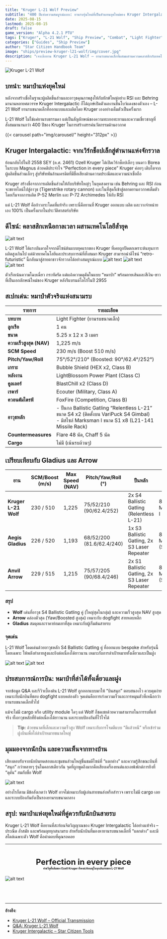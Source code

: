 ```yaml
---
title: "Kruger L-21 Wolf Preview"
subtitle: "400 ปีแห่งความสมบูรณ์แบบ: ยานรบรุ่นใหม่ที่เป็นตัวแทนยุคใหม่ของ Kruger Intergalactic"
date: 2025-08-15
lastmod: 2025-08-15
draft: false
game_version: "Alpha 4.2.1 PTU"
tags: ["Kruger", "L-21 Wolf", "Ship Preview", "Combat", "Light Fighter", "Guide"]
categories: ["Guides", "Ship Preview"]
author: "Star Citizen Handbook Team"
image: "ships/preview-kruger-l21-wolf/img/cover.jpg"
description: "เจาะลึกยาน Kruger L-21 Wolf – ยานรบขนาดเล็กที่ผสมผสานความคลาสสิกกับเทคโนโลยีล้ำยุค ผลงานชิ้นโบว์แดงของ Kruger Intergalactic ที่รอคอยกันมานาน"
---
```


![Kruger L-21 Wolf](img/1.jpg)

## บทนำ: หมาป่าแห่งยุคใหม่

หลังจากสร้างชื่อในฐานะผู้ผลิตชิ้นส่วนและอาวุธคุณภาพสูงให้กับยักษ์ใหญ่อย่าง RSI และ Behring มานานหลายศตวรรษ Kruger Intergalactic ก็ได้ฤกษ์เปิดตัวผลงานชิ้นโบว์แดงของตัวเอง – L-21 Wolf ยานรบขนาดเล็กที่ออกแบบและผลิตโดย Kruger เองอย่างเต็มตัวเป็นครั้งแรก

L-21 Wolf ไม่ใช่แค่ยานรบธรรมดา แต่เป็นสัญลักษณ์ของความทะเยอทะยานและความเชี่ยวชาญที่สั่งสมมานานกว่า 400 ปีของ Kruger ในการสร้างสรรค์นวัตกรรมด้านอวกาศ

{{< carousel path="img/carousel/" height="312px" >}}

## Kruger Intergalactic: จากเวิร์กช็อปเล็กสู่ตำนานแห่งจักรวาล

ย้อนกลับไปในปี 2558 SEY (ค.ศ. 2461) Ozell Kruger ได้เปิดเวิร์กช็อปเล็กๆ บนดาว Borea ในระบบ Magnus ด้วยคติประจำใจ “Perfection in every piece” Kruger ค่อยๆ เติบโตจากผู้ผลิตชิ้นส่วนเล็กๆ สู่บริษัทพันล้านเครดิตที่มีชื่อเสียงด้านความประณีตและความน่าเชื่อถือ

Kruger สร้างชื่อจากการผลิตชิ้นส่วนให้กับบริษัทใหญ่ๆ ในยุคสงคราม เช่น Behring และ RSI ก่อนจะขยายไลน์ไปสู่อาวุธ (Tigerstrike rotary cannon) และในที่สุดก็เข้าสู่ตลาดยานอวกาศเต็มตัว โดยเริ่มจากการผลิต P-52 Merlin และ P-72 Archimedes ให้กับ RSI

แต่ L-21 Wolf คือก้าวกระโดดที่แท้จริง เพราะนี่คือยานที่ Kruger ออกแบบ ผลิต และวางจำหน่ายเอง 100% เป็นครั้งแรกในประวัติศาสตร์บริษัท

## ดีไซน์: คลาสสิกเหนือกาลเวลา ผสานเทคโนโลยีล้ำยุค

![alt text](img/star-citizen-kurger-wolf-clouds-8k.jpg)

L-21 Wolf ได้แรงบันดาลใจจากดีไซน์ต้นแบบยุคแรกของ Kruger ที่เคยถูกปัดตกเพราะต้นทุนการผลิตสูงเกินไป แต่ด้วยเทคโนโลยีและประสบการณ์ที่สั่งสมมา Kruger สามารถนำดีไซน์ “retro-futuristic” นี้กลับมาสู่สายตาชาวจักรวาลได้อย่างสมบูรณ์แบบ
![alt text](<img/Kruger_L21Wolf.pdf - Copy.jpg>)
![alt text](img/Kruger_L21Wolf2jpg.jpg)
![alt text](img/Kruger_L21Wolf.pdf.jpg)

ตัวเรือเน้นความโฉบเฉี่ยว กระทัดรัด แต่แฝงความดุดันในแบบ “หมาป่า” พร้อมลายเส้นและสีเงิน-ขาวที่เป็นเอกลักษณ์ใหม่ของ Kruger หลังรีแบรนด์โลโก้ในปี 2955

## สเปกเด่น: หมาป่าตัวจริงแห่งสนามรบ

| รายการ              | รายละเอียด |
|----------------------|-------------|
| **บทบาท**           | Light Fighter (ยานรบขนาดเล็ก) |
| **ลูกเรือ**          | 1 คน |
| **ขนาด**            | 5.25 x 12 x 3 เมตร |
| **ความเร็วสูงสุด (NAV)** | 1,225 m/s |
| **SCM Speed**        | 230 m/s (Boost 510 m/s) |
| **Pitch/Yaw/Roll**   | 75°/52°/210° (Boosted: 90°/62.4°/252°) |
| **เกราะ**            | Bubble Shield (HEX x2, Class B) |
| **พลังงาน**          | LightBlossom Power Plant (Class C) |
| **คูลเลอร์**         | BlastChill x2 (Class D) |
| **เรดาร์**           | Ecouter (Military, Class A) |
| **ควอนตัมไดรฟ์**    | FoxFire (Competition, Class B) |
| **อาวุธหลัก**        | - ปืนกล Ballistic Gatling “Relentless L-21” ขนาด S4 x2 (ติดตั้งบน VariPuck S4 Gimbal)<br>- มิสไซล์ Marksman I ขนาด S1 x8 (L21-141 Missile Rack) |
| **Countermeasures**  | Flare 48 นัด, Chaff 5 นัด |
| **Cargo**            | ไม่มี (เน้นรบล้วนๆ) |
## เปรียบเทียบกับ Gladius และ Arrow

| ยาน | SCM/Boost (m/s) | Max Speed (NAV) | Pitch/Yaw/Roll (°) | ปืนหลัก | มิสไซล์ | ราคา (USD) |
|------|------------------|-----------------|--------------------|------------|----------|------------|
| **Kruger L-21 Wolf** | 230 / 510 | 1,225 | 75/52/210 (90/62.4/252) | 2x S4 Ballistic Gatling (Relentless L-21) | 8x S1 Marksman I | 100 |
| **Aegis Gladius**    | 226 / 520 | 1,193 | 68/52/200 (81.6/62.4/240) | 1x S3 Ballistic Gatling, 2x S3 Laser Repeater | 8x Missiles (S2/S3) | 60 |
| **Anvil Arrow**      | 229 / 515 | 1,215 | 75/57/205 (90/68.4/246) | 2x S1 Ballistic Gatling, 2x S3 Laser Repeater | 8x Missiles (S2) | 74 |

### สรุป
- **Wolf** เด่นที่อาวุธ S4 Ballistic Gatling คู่ (ใหญ่สุดในกลุ่ม) และความเร็วสูงสุด NAV สูงสุด
- **Arrow** คล่องตัวสุด (Yaw/Boosted สูงสุด) เหมาะกับ dogfight สายหลบหลีก
- **Gladius** สมดุลและราคาย่อมเยาที่สุด เหมาะกับผู้เริ่มต้นสายรบ

### **จุดเด่น**
L-21 Wolf โดดเด่นด้วยอาวุธหลัก S4 Ballistic Gatling คู่ ที่ออกแบบ bespoke สำหรับรุ่นนี้โดยเฉพาะ ให้พลังทำลายสูงและยิงต่อเนื่องได้ยาวนาน เหมาะกับการล่าเป้าหมายทั้งเดี่ยวและเป็นฝูง

![alt text](img/weapon.jpg)
![alt text](img/star-citizen-wolf-upgrade-banner-full.jpg)

## ประสบการณ์การบิน: หมาป่าที่ล่าได้ทั้งเดี่ยวและฝูง

จากข้อมูล Q&A และรีวิวเบื้องต้น L-21 Wolf ถูกออกแบบมาให้ “บินสนุก” ตอบสนองไว ควบคุมง่าย เหมาะกับนักบินที่ชอบ dogfight แบบคล่องตัว จุดเด่นคือการเร่งความเร็วและการหมุนตัวที่เหนือกว่ายานรบขนาดเล็กทั่วไป

แม้จะไม่มี cargo หรือ utility module ใดๆ แต่ Wolf ก็ชดเชยด้วยความสามารถในการรบที่แท้จริง ทั้งอาวุธหลักที่ยิงต่อเนื่องได้ยาวนาน และระบบป้องกันที่ไว้ใจได้

> **Tip:** ด้วยขนาดที่เล็กและความเร็วสูง Wolf เหมาะกับการโจมตีแบบ “ตีแล้วหนี” หรือเข้าร่วมฝูงบินเพื่อไล่ล่าเป้าหมายขนาดใหญ่

## มุมมองจากนักบิน และความเห็นจากทางบ้าน

เสียงตอบรับจากนักบินทดสอบและชุมชนส่วนใหญ่ชื่นชมดีไซน์ที่ “แตกต่าง” และความรู้สึกขณะบินที่ “สนุก” กว่าหลายๆ รุ่นในคลาสเดียวกัน จุดที่ถูกพูดถึงมากคือเสียงเครื่องยนต์และเอฟเฟกต์การยิงที่ “ดุดัน” สมกับชื่อ Wolf

![alt text](img/star-citizen-kruger-wolf-dusk-fly-8k.jpg)

อย่างไรก็ตาม มีข้อสังเกตว่า Wolf อาจไม่เหมาะกับผู้เล่นสายขนส่งหรือสำรวจ เพราะไม่มี cargo เลย และระบบป้องกันยังเป็นรองยานรบขนาดกลาง

## สรุป: หมาป่าแห่งยุคใหม่ที่คู่ควรกับนักบินสายรบ

Kruger L-21 Wolf คือยานที่สะท้อนจิตวิญญาณของ Kruger Intergalactic ได้อย่างแท้จริง – ประณีต ล้ำสมัย และพร้อมลุยทุกสนามรบ สำหรับนักบินที่มองหายานรบขนาดเล็กที่ “แตกต่าง” และมีสไตล์เฉพาะตัว Wolf คือคำตอบที่คุณรอคอย 

---



<div style="margin: 3em 0 5em 0;">
	<div style="text-align:center; font-size:1.8em; font-weight:bold;">
		Perfection in every piece
	</div>
	<div style="text-align:center; font-size:0.63em; font-weight:bold; margin: 0 0 2em 0;">
		คำขวัญดั้งเดิมของ Ozell Kruger ยังคงสะท้อนอยู่ในทุกเส้นสายของ L-21 Wolf
	</div>
  
  ![alt text](img/star-citizen-kruger-wolf-side-8k-ren.jpg)
</div>


---

**อ้างอิง:**
- [Kruger L-21 Wolf – Official Transmission](https://robertsspaceindustries.com/en/comm-link/transmission/20710-Kruger-L-21-Wol)
- [Q&A: Kruger L-21 Wolf](https://robertsspaceindustries.com/en/comm-link/engineering/20716-Q-A-Kruger-L-21-Wolf)
- [Kruger Intergalactic – Star Citizen Tools](https://starcitizen.tools/Kruger_Intergalactic)
